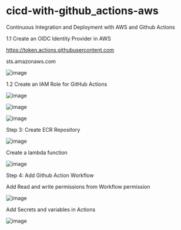 # cicd-with-github_actions-aws
Continuous Integration and Deployment with AWS and Github Actions

1.1 Create an OIDC Identity Provider in AWS

https://token.actions.githubusercontent.com

sts.amazonaws.com

![image](https://github.com/user-attachments/assets/e8a06ee4-ff2a-4f3d-b9b1-01cf4b9fd0a3)

1.2 Create an IAM Role for GitHub Actions

![image](https://github.com/user-attachments/assets/74acb70a-fe0c-43d7-9c37-9c0678453ebb)

![image](https://github.com/user-attachments/assets/9e529ce4-3f28-4352-bf63-226280fb71e6)

![image](https://github.com/user-attachments/assets/2badad5e-a424-46ac-b091-c05b6faf6356)

Step 3: Create ECR Repository

![image](https://github.com/user-attachments/assets/9c383c11-f020-4a09-aced-f3fb340969f4)

Create a lambda function

![image](https://github.com/user-attachments/assets/d6fa47eb-4670-4273-9ae2-51b57e664173)


Step 4: Add Github Action Workflow

Add Read and write permissions from Workflow permission

![image](https://github.com/user-attachments/assets/ab4ea2bd-816f-4ca2-8aaa-a8c2d45205b8)

Add Secrets and variables in Actions

![image](https://github.com/user-attachments/assets/783faac0-6f95-41be-920c-2c12cb6b4827)








